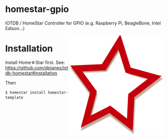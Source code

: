 # homestar-gpio
IOTDB / HomeStar Controller for GPIO (e.g. Raspberry Pi, BeagleBone, Intel Edison…)

<img src="https://github.com/dpjanes/iotdb-homestar/blob/master/docs/HomeStar.png" align="right" />

# Installation

Install Home☆Star first. 
See: https://github.com/dpjanes/iotdb-homestar#installation

Then

    $ homestar install homestar-template
